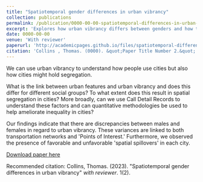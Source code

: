 ```yaml
---
title: "Spatiotemporal gender differences in urban vibrancy"
collection: publications
permalink: /publication/0000-00-00-spatiotemporal-differences-in-urban-vibrancy
excerpt: 'Explores how urban vibrancy differs between genders and how this may contribute to gender segregation in cities. Suggestions for future research could be to further investigate the social and cultural factors that contribute to gender differences in urban vibrancy.'
date: 0000-00-00
venue: 'With reviewer'
paperurl: 'http://academicpages.github.io/files/spatiotemporal-differences-in-urban-vibrancy.pdf'
citation: 'Collins , Thomas. (0000). &quot;Paper Title Number 2.&quot; <i>Journal 1</i>. 1(2).'
---
```

We can use urban vibrancy to understand how people use cities but also how cities might hold segregation.

What is the link between urban features and urban vibrancy and does this
differ for different social groups? To what extent does this result in spatial segregation in cities? More broadly, can we use Call Detail Records to understand these factors and can quantitative methodologies be used to help ameliorate inequality in cities?

Our findings indicate that there are discrepancies between males and females in regard to urban vibrancy. These variances are linked to both transportation networks and 'Points of Interest.' Furthermore, we observed the presence of favorable and unfavorable 'spatial spillovers' in each city.

[Download paper here](https://arxiv.org/abs/2304.12840)

Recommended citation: Collins, Thomas. (2023). "Spatiotemporal gender differences in urban vibrancy" <i>with reviewer</i>. 1(2).